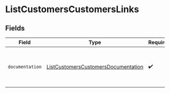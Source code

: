 # ListCustomersCustomersLinks


## Fields

| Field                                                                                             | Type                                                                                              | Required                                                                                          | Description                                                                                       |
| ------------------------------------------------------------------------------------------------- | ------------------------------------------------------------------------------------------------- | ------------------------------------------------------------------------------------------------- | ------------------------------------------------------------------------------------------------- |
| `documentation`                                                                                   | [ListCustomersCustomersDocumentation](../../models/errors/ListCustomersCustomersDocumentation.md) | :heavy_check_mark:                                                                                | The URL to the generic Mollie API error handling guide.                                           |